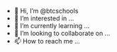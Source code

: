 - 👋 Hi, I’m @btcschools
- 👀 I’m interested in ...
- 🌱 I’m currently learning ...
- 💞️ I’m looking to collaborate on ...
- 📫 How to reach me ...

<!---
btcschools/btcschools is a ✨ special ✨ repository because its `README.md` (this file) appears on your GitHub profile.
You can click the Preview link to take a look at your changes.
--->
